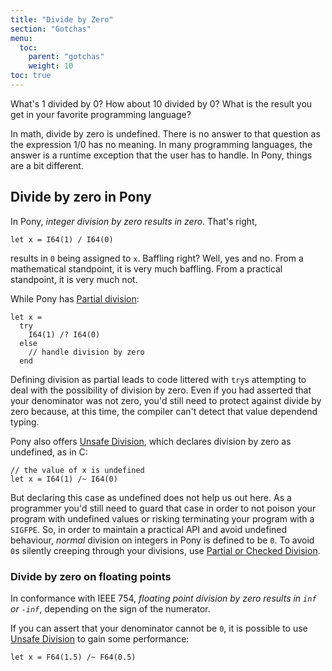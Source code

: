 ```yaml
---
title: "Divide by Zero"
section: "Gotchas"
menu:
  toc:
    parent: "gotchas"
    weight: 10
toc: true
---
```


What's 1 divided by 0? How about 10 divided by 0? What is the result you get in your favorite programming language?

In math, divide by zero is undefined. There is no answer to that question as the expression 1/0 has no meaning. In many programming languages, the answer is a runtime exception that the user has to handle. In Pony, things are a bit different.

## Divide by zero in Pony

In Pony, *integer division by zero results in zero*. That's right,

```pony
let x = I64(1) / I64(0)
```

results in `0` being assigned to `x`. Baffling right? Well, yes and no. From a mathematical standpoint, it is very much baffling. From a practical standpoint, it is very much not.

While Pony has [Partial division](/expressions/arithmetic#partial-and-checked-arithmetic):

```pony
let x =
  try
    I64(1) /? I64(0)
  else
    // handle division by zero
  end
```

Defining division as partial leads to code littered with `try`s attempting to deal with the possibility of division by zero. Even if you had asserted that your denominator was not zero, you'd still need to protect against divide by zero because, at this time, the compiler can't detect that value dependend typing.

Pony also offers [Unsafe Division](/expressions/arithmetic#unsafe-arithmetic), which declares division by zero as undefined, as in C:

```pony
// the value of x is undefined
let x = I64(1) /~ I64(0)
```

But declaring this case as undefined does not help us out here. As a programmer you'd still need to guard that case in order to not poison your program with undefined values or risking terminating your program with a `SIGFPE`. So, in order to maintain a practical API and avoid undefined behaviour, _normal_ division on integers in Pony is defined to be `0`. To avoid `0`s silently creeping through your divisions, use [Partial or Checked Division](/expressions/arithmetic#partial-and-checked-arithmetic).

### Divide by zero on floating points

In conformance with IEEE 754, *floating point division by zero results in `inf` or `-inf`*, depending on the sign of the numerator. 

If you can assert that your denominator cannot be `0`, it is possible to use [Unsafe Division](/expressions/arithmetic#floating-point) to gain some performance:

```pony
let x = F64(1.5) /~ F64(0.5)
```
